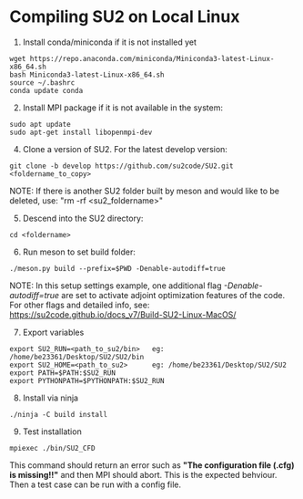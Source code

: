 # Compiling SU2 on Local Linux

1. Install conda/miniconda if it is not installed yet

```
wget https://repo.anaconda.com/miniconda/Miniconda3-latest-Linux-x86_64.sh
bash Miniconda3-latest-Linux-x86_64.sh
source ~/.bashrc
conda update conda
```

2. Install MPI package if it is not available in the system:

```
sudo apt update
sudo apt-get install libopenmpi-dev
```

4. Clone a version of SU2. For the latest develop version:

```
git clone -b develop https://github.com/su2code/SU2.git <foldername_to_copy>
```

NOTE: If there is another SU2 folder built by meson and would like to be deleted, use: "rm -rf <su2_foldername>"

5. Descend into the SU2 directory:
   
```
cd <foldername>
```

6. Run meson to set build folder:

```
./meson.py build --prefix=$PWD -Denable-autodiff=true
```

NOTE: In this setup settings example, one additional flag *-Denable-autodiff=true* are set to activate adjoint optimization features of the code. For other flags and detailed info, see: https://su2code.github.io/docs_v7/Build-SU2-Linux-MacOS/


7. Export variables 

```
export SU2_RUN=<path_to_su2/bin>   eg: /home/be23361/Desktop/SU2/SU2/bin
export SU2_HOME=<path_to_su2>      eg: /home/be23361/Desktop/SU2/SU2
export PATH=$PATH:$SU2_RUN
export PYTHONPATH=$PYTHONPATH:$SU2_RUN
```

8. Install via ninja

```
./ninja -C build install
```

9. Test installation

```
mpiexec ./bin/SU2_CFD
```

This command should return an error such as **"The configuration file (.cfg) is missing!!"** and then MPI should abort. This is the expected behviour. Then a test case can be run with a config file.




   
